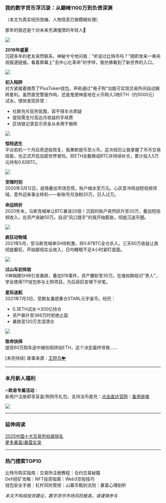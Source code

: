 ### 我的数字货币浮沉录：从巅峰1100万到负债深渊  
（本文为真实经历改编，人物信息已做模糊处理）

那年的我还是个对未来充满憧憬的年轻人🫡  

![](https://ac63e02.webp.li/biquanstory001-001.jpg)  

**2019年盛夏**  
沉寂多年的老友突然联系，神秘兮兮地问我："听说过比特币吗？"随即发来一串央视报道链接。看着屏幕上"去中心化革命"的字样，我仿佛看到了新世界的入口。  

![](https://ac63e02.webp.li/biquanstory001-002.jpg)  

**初入陷阱**  
对方紧接着推荐了PlusToken钱包，声称通过"电子狗"功能可实现交易所间自动搬砖套利。虽然直觉警报作响，还是鬼使神差地在火币购入3枚ETH（约5000元）试水。很快发现异常：  
- 社群充斥狂热氛围，容不得半点质疑  
- 提现需支付高达月收益的手续费  
- 区块链记录显示资金从未用于搬砖  

![](https://ac63e02.webp.li/biquanstory001-003.jpg)  

**惊险逃生**  
平台宕机一个月后奇迹般恢复，我果断提币至火币。这次经历让我掌握了币币交易技能，也正式开启加密世界冒险。将ETH全数换成BTC并持续补仓，累计投入5万元持有0.62BTC。  

![](https://ac63e02.webp.li/biquanstory001-006.jpg)  

**至暗时刻**  
2020年3月12日，疫情叠加市场恐慌，账户缩水至万元。心灰意冷转战短视频领域，意外迎来事业转机——新账号月涨粉20万，日入过万。  

**命运转折**  
2020年末，马斯克喊单让BTC暴涨20倍！沉寂的账户突然跃升至20万，叠加短视频收入，总资产突破50万。自诩"风口猎手"的我开始膨胀，彻底沉迷币圈。  

![](https://ac63e02.webp.li/biquanstory001-007.jpg)  

**疯狂动物城**  
2021年5月，受马斯克喊单SHIB刺激，将0.87BTC全仓杀入。三天60万收益让我彻底癫狂，开始鄙视实业收入，日均睡眠不足4小时紧盯盘面。  

![](https://ac63e02.webp.li/biquanstory001-009.jpg)  

**过山车初体验**  
V神捐赠SHIB引发暴跌，叠加519事件，资产腰斩至30万。在维权群结识"贵人"，学会使用TP钱包参与土狗项目，为后续巨变埋下伏笔。  

**星际迷航**  
2021年7月3日，受群友蛊惑重仓STARL元宇宙币。经历：  
- 0.3ETH试水→300亿持仓  
- 资产飙升至366万时拒绝止盈  
- 暴跌至120万含泪清仓  

![](https://ac63e02.webp.li/biquanstory001-016.jpg)  

**致命抉择**  
提现60万购车途中被劝阻转投ETH，这个决定最终导致......  

[未完待续] 故事来源：[王短鸟🐦](https://twitter.com/wanghebbf)  

---

### 本月新人福利  
🔥**欧易专属活动**：  
新用户注册即享盲盒/狗狗币礼包，支持法币直充：[点击直达官网](https://www.okx.com/zh-hans/join/74873351)｜[备用链接](https://www.chouyi.world/zh-hans/join/18639032)  

[![](https://fe095ec.webp.li/top-10-exchanges-001.jpg)](https://www.chouyi.world/zh-hans/join/18639032)  

---

### 延伸阅读  
[2025中国十大交易所权威排名](https://btc8848.com/top-10-exchanges/)  
[更多暴富/暴雷实录](https://heiyetouzi.xyz/biquanstory001/)  

---

### 热门搜索TOP10  
比特币购买指南｜交易所注册教程｜合约交易秘籍  
Defi挖矿攻略｜NFT投资指南｜Web3空投技巧  
钱包安全手册｜杠杆风险管控｜山寨币甄别法则｜暴富心理剖析  

*本文不构成投资建议，数字货币市场风险极高，请谨慎参与*